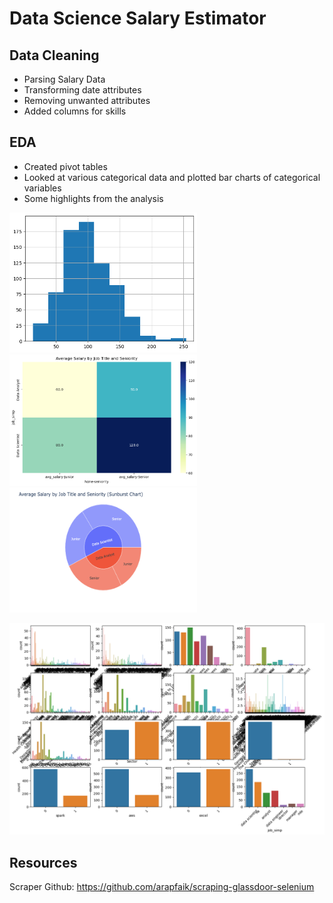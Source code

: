 # Data Science Salary Estimator

## Data Cleaning

- Parsing Salary Data
- Transforming date attributes
- Removing unwanted attributes
- Added columns for skills

## EDA

- Created pivot tables
- Looked at various categorical data and plotted bar charts of categorical variables
- Some highlights from the analysis

<p float="left">
  <img src="Visualizations/avg_sal_hist.png" width="300" />
  <img src="Visualizations/avg_sal_title.png" width="300" />   
  <img src="Visualizations/avg_sal_title_pos.png" width="300" height="200" />   
</p>

![Image](Visualizations/countplot_ind.png)

## Resources

Scraper Github: https://github.com/arapfaik/scraping-glassdoor-selenium
